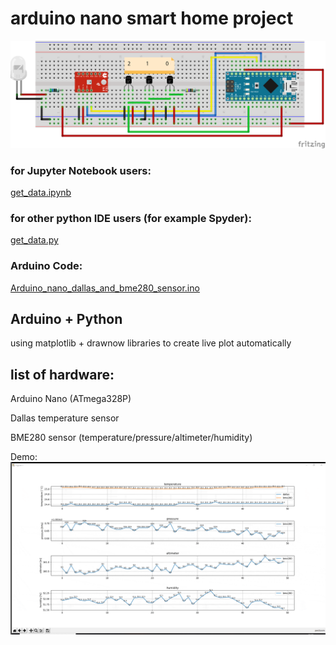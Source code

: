 # arduino nano smart home project

![image](pictures/arduino_test_multiple_DS18B20_13112020.png)

### for Jupyter Notebook users:
[get_data.ipynb](/get_data.ipynb)

### for other python IDE users (for example Spyder):
[get_data.py](get_data.py)

### Arduino Code:
[Arduino_nano_dallas_and_bme280_sensor.ino](/Arduino_nano_dallas_and_bme280_sensor/Arduino_nano_dallas_and_bme280_sensor.ino)


## Arduino + Python
using matplotlib + drawnow libraries to create live plot automatically


## list of hardware:
Arduino Nano (ATmega328P)

Dallas temperature sensor

BME280 sensor (temperature/pressure/altimeter/humidity)

Demo:
![image](pictures/plot_demo.gif)
